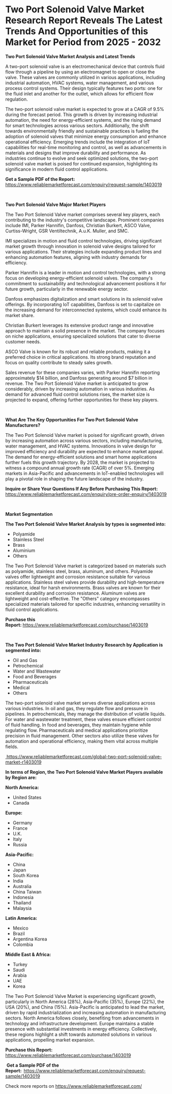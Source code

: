 <p><h1>Two Port Solenoid Valve Market Research Report Reveals The Latest Trends And Opportunities of this Market for Period from 2025 - 2032</h1></p><p><strong>Two Port Solenoid Valve Market Analysis and Latest Trends</strong></p>
<p><p>A two-port solenoid valve is an electromechanical device that controls fluid flow through a pipeline by using an electromagnet to open or close the valve. These valves are commonly utilized in various applications, including industrial automation, HVAC systems, water management, and various process control systems. Their design typically features two ports: one for the fluid inlet and another for the outlet, which allows for efficient flow regulation.</p><p>The two-port solenoid valve market is expected to grow at a CAGR of 9.5% during the forecast period. This growth is driven by increasing industrial automation, the need for energy-efficient systems, and the rising demand for smart technologies across various sectors. Additionally, the shift towards environmentally friendly and sustainable practices is fueling the adoption of solenoid valves that minimize energy consumption and enhance operational efficiency. Emerging trends include the integration of IoT capabilities for real-time monitoring and control, as well as advancements in materials and designs that improve durability and performance. As industries continue to evolve and seek optimized solutions, the two-port solenoid valve market is poised for continued expansion, highlighting its significance in modern fluid control applications.</p></p>
<p><strong>Get a Sample PDF of the Report:&nbsp;</strong> <a href="https://www.reliablemarketforecast.com/enquiry/request-sample/1403019?utm_campaign=2929&utm_medium=2&utm_source=Github&utm_content=ia&utm_term=28032025&utm_id=two-port-solenoid-valve">https://www.reliablemarketforecast.com/enquiry/request-sample/1403019</a></p>
<p>&nbsp;</p>
<p><strong>Two Port Solenoid Valve Major Market Players</strong></p>
<p><p>The Two Port Solenoid Valve market comprises several key players, each contributing to the industry's competitive landscape. Prominent companies include IMI, Parker Hannifin, Danfoss, Christian Burkert, ASCO Valve, Curtiss-Wright, GSR Ventiltechnik, A.u.K. Muller, and SMC. </p><p>IMI specializes in motion and fluid control technologies, driving significant market growth through innovation in solenoid valve designs tailored for various applications. Their strategies include expanding product lines and enhancing automation features, aligning with industry demands for efficiency.</p><p>Parker Hannifin is a leader in motion and control technologies, with a strong focus on developing energy-efficient solenoid valves. The company's commitment to sustainability and technological advancement positions it for future growth, particularly in the renewable energy sector. </p><p>Danfoss emphasizes digitalization and smart solutions in its solenoid valve offerings. By incorporating IoT capabilities, Danfoss is set to capitalize on the increasing demand for interconnected systems, which could enhance its market share.</p><p>Christian Burkert leverages its extensive product range and innovative approach to maintain a solid presence in the market. The company focuses on niche applications, ensuring specialized solutions that cater to diverse customer needs.</p><p>ASCO Valve is known for its robust and reliable products, making it a preferred choice in critical applications. Its strong brand reputation and focus on quality contribute to steady sales growth.</p><p>Sales revenue for these companies varies, with Parker Hannifin reporting approximately $14 billion, and Danfoss generating around $7 billion in revenue. The Two Port Solenoid Valve market is anticipated to grow considerably, driven by increasing automation in various industries. As demand for advanced fluid control solutions rises, the market size is projected to expand, offering further opportunities for these key players.</p></p>
<p>&nbsp;</p>
<p><strong>What Are The Key Opportunities For Two Port Solenoid Valve Manufacturers?</strong></p>
<p><p>The Two Port Solenoid Valve market is poised for significant growth, driven by increasing automation across various sectors, including manufacturing, water management, and HVAC systems. Innovations in valve design for improved efficiency and durability are expected to enhance market appeal. The demand for energy-efficient solutions and smart home applications further fuels this growth trajectory. By 2028, the market is projected to witness a compound annual growth rate (CAGR) of over 5%. Emerging markets in Asia-Pacific and advancements in IoT-enabled technologies will play a pivotal role in shaping the future landscape of the industry.</p></p>
<p><strong>Inquire or Share Your Questions If Any Before Purchasing This Report:</strong> <a href="https://www.reliablemarketforecast.com/enquiry/pre-order-enquiry/1403019?utm_campaign=2929&utm_medium=2&utm_source=Github&utm_content=ia&utm_term=28032025&utm_id=two-port-solenoid-valve">https://www.reliablemarketforecast.com/enquiry/pre-order-enquiry/1403019</a></p>
<p>&nbsp;</p>
<p><strong>Market Segmentation</strong></p>
<p><strong>The Two Port Solenoid Valve Market Analysis by types is segmented into:</strong></p>
<p><ul><li>Polyamide</li><li>Stainless Steel</li><li>Brass</li><li>Aluminium</li><li>Others</li></ul></p>
<p><p>The Two Port Solenoid Valve market is categorized based on materials such as polyamide, stainless steel, brass, aluminum, and others. Polyamide valves offer lightweight and corrosion resistance suitable for various applications. Stainless steel valves provide durability and high-temperature resistance, ideal for harsh environments. Brass valves are known for their excellent durability and corrosion resistance. Aluminum valves are lightweight and cost-effective. The "Others" category encompasses specialized materials tailored for specific industries, enhancing versatility in fluid control applications.</p></p>
<p><strong>Purchase this Report:&nbsp;</strong><a href="https://www.reliablemarketforecast.com/purchase/1403019?utm_campaign=2929&utm_medium=2&utm_source=Github&utm_content=ia&utm_term=28032025&utm_id=two-port-solenoid-valve">https://www.reliablemarketforecast.com/purchase/1403019</a></p>
<p>&nbsp;</p>
<p><strong>The Two Port Solenoid Valve Market Industry Research by Application is segmented into:</strong></p>
<p><ul><li>Oil and Gas</li><li>Petrochemical</li><li>Water and Wastewater</li><li>Food and Beverages</li><li>Pharmaceuticals</li><li>Medical</li><li>Others</li></ul></p>
<p><p>The two-port solenoid valve market serves diverse applications across various industries. In oil and gas, they regulate flow and pressure in pipelines. In petrochemicals, they manage the distribution of volatile liquids. For water and wastewater treatment, these valves ensure efficient control of fluid handling. In food and beverages, they maintain hygiene while regulating flow. Pharmaceuticals and medical applications prioritize precision in fluid management. Other sectors also utilize these valves for automation and operational efficiency, making them vital across multiple fields.</p></p>
<p><a href="https://www.reliablemarketforecast.com/global-two-port-solenoid-valve-market-r1403019?utm_campaign=2929&utm_medium=2&utm_source=Github&utm_content=ia&utm_term=28032025&utm_id=two-port-solenoid-valve">&nbsp;https://www.reliablemarketforecast.com/global-two-port-solenoid-valve-market-r1403019</a></p>
<p><strong>In terms of Region, the Two Port Solenoid Valve Market Players available by Region are:</strong></p>
<p>
    <p> <strong> North America: </strong>
        <ul>
            <li>United States</li>
            <li>Canada</li>
        </ul>
        </p> 
    <p> <strong> Europe: </strong>
        <ul>
            <li>Germany</li>
            <li>France</li>
            <li>U.K.</li>
            <li>Italy</li>
            <li>Russia</li>
        </ul>
        </p> 
    <p> <strong> Asia-Pacific: </strong>
        <ul>
            <li>China</li>
            <li>Japan</li>
            <li>South Korea</li>
            <li>India</li>
            <li>Australia</li>
            <li>China Taiwan</li>
            <li>Indonesia</li>
            <li>Thailand</li>
            <li>Malaysia</li>
        </ul>
        </p> 
    <p> <strong> Latin America: </strong>
        <ul>
            <li>Mexico</li>
            <li>Brazil</li>
            <li>Argentina Korea</li>
            <li>Colombia</li>
        </ul>
        </p> 
    <p> <strong> Middle East & Africa: </strong>
        <ul>
            <li>Turkey</li>
            <li>Saudi</li>
            <li>Arabia</li>
            <li>UAE</li>
            <li>Korea</li>
        </ul>
    </p>
    </p>
<p><p>The Two Port Solenoid Valve Market is experiencing significant growth, particularly in North America (28%), Asia-Pacific (35%), Europe (22%), the USA (20%), and China (15%). Asia-Pacific is anticipated to lead the market, driven by rapid industrialization and increasing automation in manufacturing sectors. North America follows closely, benefiting from advancements in technology and infrastructure development. Europe maintains a stable presence with substantial investments in energy efficiency. Collectively, these regions highlight a shift towards automated solutions in various applications, propelling market expansion.</p></p>
<p><strong>Purchase this Report: </strong><a href="https://www.reliablemarketforecast.com/purchase/1403019?utm_campaign=2929&utm_medium=2&utm_source=Github&utm_content=ia&utm_term=28032025&utm_id=two-port-solenoid-valve">https://www.reliablemarketforecast.com/purchase/1403019</a></p>
<p>&nbsp;<strong>Get a Sample PDF of the Report:&nbsp;&nbsp;</strong><a href="https://www.reliablemarketforecast.com/enquiry/request-sample/1403019?utm_campaign=2929&utm_medium=2&utm_source=Github&utm_content=ia&utm_term=28032025&utm_id=two-port-solenoid-valve">https://www.reliablemarketforecast.com/enquiry/request-sample/1403019</a></p>
<p><strong></strong></p>
<p>Check more reports on <a href="https://www.reliablemarketforecast.com/?utm_campaign=2929&utm_medium=2&utm_source=Github&utm_content=ia&utm_term=28032025&utm_id=two-port-solenoid-valve">https://www.reliablemarketforecast.com/</a></p>